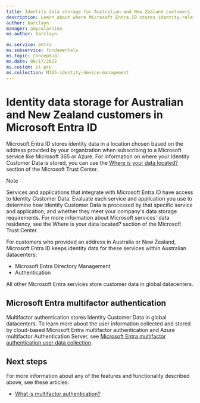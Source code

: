 ```yaml
---
title: Identity data storage for Australian and New Zealand customers
description: Learn about where Microsoft Entra ID stores identity-related data for its Australian and New Zealand customers.
author: barclayn
manager: amycolannino
ms.author: barclayn

ms.service: entra
ms.subservice: fundamentals
ms.topic: conceptual
ms.date: 08/17/2022
ms.custom: it-pro
ms.collection: M365-identity-device-management
---
```


# Identity data storage for Australian and New Zealand customers in Microsoft Entra ID

Microsoft Entra ID stores identity data in a location chosen based on the address provided by your organization when subscribing to a Microsoft service like Microsoft 365 or Azure. For information on where your Identity Customer Data is stored, you can use the [Where is your data located?](https://www.microsoft.com/trustcenter/privacy/where-your-data-is-located) section of the Microsoft Trust Center.

> [!NOTE]
> Services and applications that integrate with Microsoft Entra ID have access to Identity Customer Data. Evaluate each service and application you use to determine how Identity Customer Data is processed by that specific service and application, and whether they meet your company's data storage requirements. For more information about Microsoft services' data residency, see the Where is your data located? section of the Microsoft Trust Center.

For customers who provided an address in Australia or New Zealand, Microsoft Entra ID keeps identity data for these services within Australian datacenters:
- Microsoft Entra Directory Management
- Authentication

All other Microsoft Entra services store customer data in global datacenters.

<a name='microsoft-azure-ad-multi-factor-authentication-mfa'></a>

## Microsoft Entra multifactor authentication

Multifactor authentication stores Identity Customer Data in global datacenters. To learn more about the user information collected and stored by cloud-based Microsoft Entra multifactor authentication and Azure multifactor Authentication Server, see [Microsoft Entra multifactor authentication user data collection](~/identity/authentication/concept-mfa-data-residency.md).

## Next steps

For more information about any of the features and functionality described above, see these articles:
- [What is multifactor authentication?](~/identity/authentication/concept-mfa-howitworks.md)
